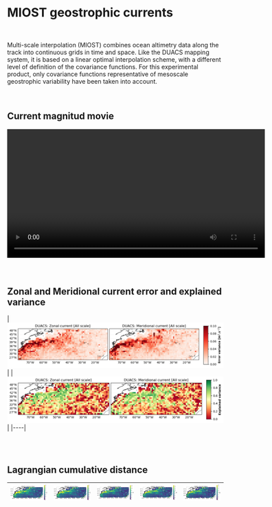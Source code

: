 # MIOST geostrophic currents  

<br>


Multi-scale interpolation (MIOST) combines ocean altimetry data along the track into continuous grids in time and space. Like the DUACS mapping system, it is based on a linear optimal interpolation scheme, with a different level of definition of the covariance functions. For this experimental product, only covariance functions representative of mesoscale geostrophic variability have been taken into account.

<br>

## Current magnitud movie 
   
 
<center>
<video controls width="600">
  <source src="https://github.com/ocean-data-challenges/2024_DC_WOC-ESA/assets/33433820/b6f7afa5-8e8c-495b-a522-9064c9ecd47f" type="video/mp4" />  
</video>
</center>
 

<br>
 

<br>

## Zonal and Meridional current error and explained variance
 

|![Maps_DUACS_errvar_Agulhas_uv](../figures/Maps_DUACS_errvar_Gulfstream_uv.png)  | 
|![Maps_DUACS_explvar_Agulhas_uv](../figures/Maps_DUACS_explvar_Gulfstream_uv.png)   |
|----|

<br>
 


<br>

## Lagrangian cumulative distance 

| ![DUACS LDC Gulfstream h1](../figures/deviation_maps_DUACS_Gulfstream_h1.png) | ![DUACS LDC Gulfstream h2](../figures/deviation_maps_DUACS_Gulfstream_h2.png) | ![DUACS LDC Gulfstream h3](../figures/deviation_maps_DUACS_Gulfstream_h3.png) | ![DUACS LDC Gulfstream h4](../figures/deviation_maps_DUACS_Gulfstream_h4.png) | ![DUACS LDC Gulfstream h5](../figures/deviation_maps_DUACS_Gulfstream_h5.png) |
|--|--|--|--|--|

<br>  
  